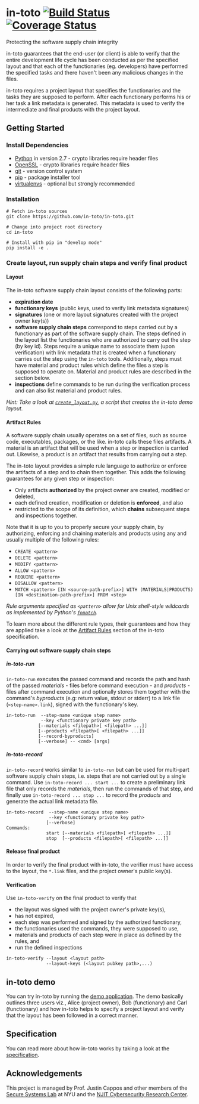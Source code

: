 # in-toto [![Build Status](https://travis-ci.org/in-toto/in-toto.svg?branch=develop)](https://travis-ci.org/in-toto/in-toto) [![Coverage Status](https://coveralls.io/repos/github/in-toto/in-toto/badge.svg?branch=develop)](https://coveralls.io/github/in-toto/in-toto?branch=develop)

Protecting the software supply chain integrity

in-toto guarantees that the end-user (or client) is able to verify that the entire development life cycle has been conducted as per the specified layout and that each of the functionaries (eg. developers) have performed the specified tasks and there haven't been any malicious changes in the files.

in-toto requires a project layout that specifies the functionaries and the tasks they are supposed to perform.
After each functionary performs his or her task a link metadata is generated.
This metadata is used to verify the intermediate and final products with the project layout.


## Getting Started

### Install Dependencies
 - [Python](www.python.org) in version 2.7 - crypto libraries require header files
 - [OpenSSL](https://www.openssl.org/) - crypto libraries require header files
 - [git](https://git-scm.com/) - version control system
 - [pip](https://pip.pypa.io) - package installer tool
 - [virtualenvs](http://docs.python-guide.org/en/latest/dev/virtualenvs/) - optional but strongly recommended

### Installation
```shell
# Fetch in-toto sources
git clone https://github.com/in-toto/in-toto.git

# Change into project root directory
cd in-toto

# Install with pip in "develop mode"
pip install -e .
```
### Create layout, run supply chain steps and verify final product

#### Layout

The in-toto software supply chain layout consists of the following parts:
 - **expiration date**
 - **functionary keys** (public keys, used to verify link metadata signatures)
 - **signatures** (one or more layout signatures created with the project owner key(s))
 - **software supply chain steps** correspond to steps carried out by a functionary as part of the software supply chain. The steps defined in the layout list the functionaries who are authorized to carry out the step (by key id). Steps require a unique name to associate them (upon verification) with link metadata that is created when a functionary carries out the step using the `in-toto` tools.
Additionally, steps must have material and product rules which define the files a step is supposed to operate on. Material and product rules are described in the section below.
 - **inspections** define commands to be run during the verification process and can also list material and product rules.

*Hint: Take a look at [`create_layout.py`](https://github.com/in-toto/demo/blob/master/owner_alice/create_layout.py),
a script that creates the in-toto demo layout.*

#### Artifact Rules
A software supply chain usually operates on a set of files, such as source code, executables, packages, or the like. in-toto calls these files artifacts. A material is an artifact that will be used when a step or inspection is carried out. Likewise, a product is an artifact that results from carrying out a step.

The in-toto layout provides a simple rule language to authorize or enforce the artifacts of a step and to chain them together. This adds the following guarantees for any given step or inspection:
- Only artifacts **authorized** by the project owner are created, modified or deleted,
- each defined creation, modification or deletion is **enforced**, and also
- restricted to the scope of its definition, which **chains** subsequent steps and inspections together.

Note that it is up to you to properly secure your supply chain, by authorizing, enforcing and chaining materials and products using any and usually multiple of the following rules:
- `CREATE <pattern>`
- `DELETE <pattern>`
- `MODIFY <pattern>`
- `ALLOW <pattern>`
- `REQUIRE <pattern>`
- `DISALLOW <pattern>`
- `MATCH <pattern> [IN <source-path-prefix>] WITH (MATERIALS|PRODUCTS) [IN <destination-path-prefix>] FROM <step>`

*Rule arguments specified as `<pattern>` allow for Unix shell-style wildcards as implemented by Python's [`fnmatch`](https://docs.python.org/2/library/fnmatch.html).*

To learn more about the different rule types, their guarantees and how they are applied take a look at the [Artifact Rules](https://docs.google.com/document/d/1TpcMIMEKWvgRHYmFZ7OtM_iNrhmUaMUoot3XO29uhuo/edit#heading=h.fv3n0caa9km) section of the in-toto specification.

#### Carrying out software supply chain steps

##### in-toto-run
`in-toto-run` executes the passed command and records the path and hash of the passed *materials* - files before command execution - and *products* - files after command execution and optionally stores them together with the command's *byproducts* (e.g: return value, stdout or stderr) to a link file (`<step-name>.link`), signed with the functionary's key.

```shell
in-toto-run  --step-name <unique step name>
             --key <functionary private key path>
            [--materials <filepath>[ <filepath> ...]]
            [--products <filepath>[ <filepath> ...]]
            [--record-byproducts]
            [--verbose] -- <cmd> [args]
```


##### in-toto-record
`in-toto-record` works similar to `in-toto-run` but can be used for multi-part software supply chain steps, i.e. steps that are not carried out by a single command. Use `in-toto-record ... start ...` to create a preliminary link file that only records the *materials*, then run the commands of that step, and finally use `in-toto-record ... stop ...` to record the *products* and generate the actual link metadata file.

```shell
in-toto-record  --step-name <unique step name>
                --key <functionary private key path>
               [--verbose]
Commands:
               start [--materials <filepath>[ <filepath> ...]]
               stop  [--products <filepath>[ <filepath> ...]]
```

#### Release final product

In order to verify the final product with in-toto, the verifier must have access to the layout, the `*.link` files,
and the project owner's public key(s).

#### Verification
Use `in-toto-verify` on the final product to verify that
- the layout was signed with the project owner's private key(s),
- has not expired,
- each step was performed and signed by the authorized functionary,
- the functionaries used the commands, they were supposed to use,
- materials and products of each step were in place as defined by the rules, and
- run the defined inspections

```shell
in-toto-verify --layout <layout path>
               --layout-keys (<layout pubkey path>,...)
```

## in-toto demo
You can try in-toto by running the [demo application](https://github.com/in-toto/demo).
The demo basically outlines three users viz., Alice (project owner), Bob (functionary) and Carl (functionary) and how in-toto helps to specify a project layout and verify that the layout has been followed in a correct manner.

## Specification
You can read more about how in-toto works by taking a look at the [specification](https://github.com/in-toto/docs/raw/master/in-toto-spec.pdf).

## Acknowledgements
This project is managed by Prof. Justin Cappos and other members of the
[Secure Systems Lab](https://ssl.engineering.nyu.edu/) at NYU and the
[NJIT Cybersecurity Research Center](https://centers.njit.edu/cybersecurity).